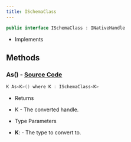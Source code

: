 ```yaml
---
title: ISchemaClass
---
```


```csharp
public interface ISchemaClass : INativeHandle
```

- Implements

## Methods

### **As<K>()** - [Source Code](https://github.com/swiftly-solution/swiftlys2/blob/main/managed/src/SwiftlyS2.Shared/Modules/Schemas/ISchemaClass.cs#L12)

```csharp
K As<K>() where K : ISchemaClass<K>
```

- Returns

- K - The converted handle.

- Type Parameters

- **K**:  - The type to convert to.

